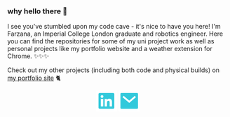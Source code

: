 ### why hello there 👋

I see you've stumbled upon my code cave - it's nice to have you here! I'm Farzana, an Imperial College London graduate and robotics engineer. Here you can find the repositories for some of my uni project work as well as personal projects like my portfolio website and a weather extension for Chrome. ✨✨✨

<!--🎹 I'm currently working on developing an app that animates virtual hands based on inputted music scores in Unity 🎹-->

Check out my other projects (including both code and physical builds) on [my portfolio site](https://www.farzanazainal.com) 🐈

<p align="center">
    <a href="https://www.linkedin.com/in/farzana-zainal/" alt="Linkedin"><img src="/img/linkedin-box-fill.svg"></a>
    <a href="mailto:farzana.a.zainal@gmail.com" alt="Contact me"><img src="/img/mail-fill.svg"></a>
</p>

<!--
**faz18/faz18** is a ✨ _special_ ✨ repository because its `README.md` (this file) appears on your GitHub profile.

Here are some ideas to get you started:

- 🔭 I’m currently working on ...
- 🌱 I’m currently learning ...
- 👯 I’m looking to collaborate on ...
- 🤔 I’m looking for help with ...
- 💬 Ask me about ...
- 📫 How to reach me: ...
- 😄 Pronouns: ...
- ⚡ Fun fact: ...
-->
